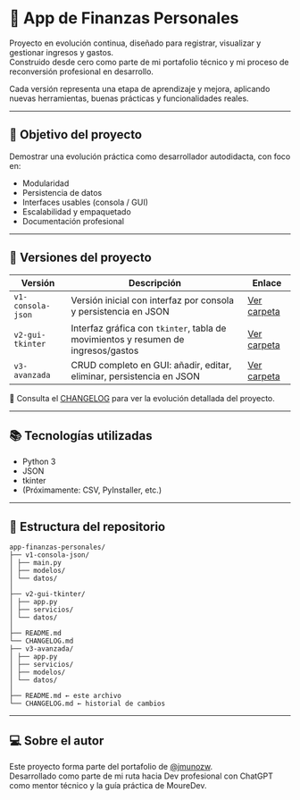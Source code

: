 # 💼 App de Finanzas Personales

Proyecto en evolución continua, diseñado para registrar, visualizar y gestionar ingresos y gastos.  
Construido desde cero como parte de mi portafolio técnico y mi proceso de reconversión profesional en desarrollo.

Cada versión representa una etapa de aprendizaje y mejora, aplicando nuevas herramientas, buenas prácticas y funcionalidades reales.

---

## 🚀 Objetivo del proyecto

Demostrar una evolución práctica como desarrollador autodidacta, con foco en:

- Modularidad
- Persistencia de datos
- Interfaces usables (consola / GUI)
- Escalabilidad y empaquetado
- Documentación profesional

---

## 🧩 Versiones del proyecto

| Versión | Descripción | Enlace |
|---------|-------------|--------|
| `v1-consola-json` | Versión inicial con interfaz por consola y persistencia en JSON | [Ver carpeta](./v1-consola-json) |
| `v2-gui-tkinter`  | Interfaz gráfica con `tkinter`, tabla de movimientos y resumen de ingresos/gastos | [Ver carpeta](./v2-gui-tkinter) |
| `v3-avanzada`     | CRUD completo en GUI: añadir, editar, eliminar, persistencia en JSON | [Ver carpeta](./v3-avanzada) |


📑 Consulta el [CHANGELOG](./CHANGELOG.md) para ver la evolución detallada del proyecto.

---

## 📚 Tecnologías utilizadas

- Python 3
- JSON
- tkinter
- (Próximamente: CSV, PyInstaller, etc.)

---

## 📂 Estructura del repositorio

```
app-finanzas-personales/
├── v1-consola-json/
│ ├── main.py
│ ├── modelos/
│ └── datos/
│
├── v2-gui-tkinter/
│ ├── app.py
│ ├── servicios/
│ └── datos/
│
├── README.md
└── CHANGELOG.md
├── v3-avanzada/
│ ├── app.py
│ ├── servicios/
│ ├── modelos/
│ └── datos/
│
├── README.md ← este archivo
└── CHANGELOG.md ← historial de cambios
```

---

## 💻 Sobre el autor

Este proyecto forma parte del portafolio de [@jmunozw](https://github.com/jmunozw).  
Desarrollado como parte de mi ruta hacia Dev profesional con ChatGPT como mentor técnico y la guía práctica de MoureDev.